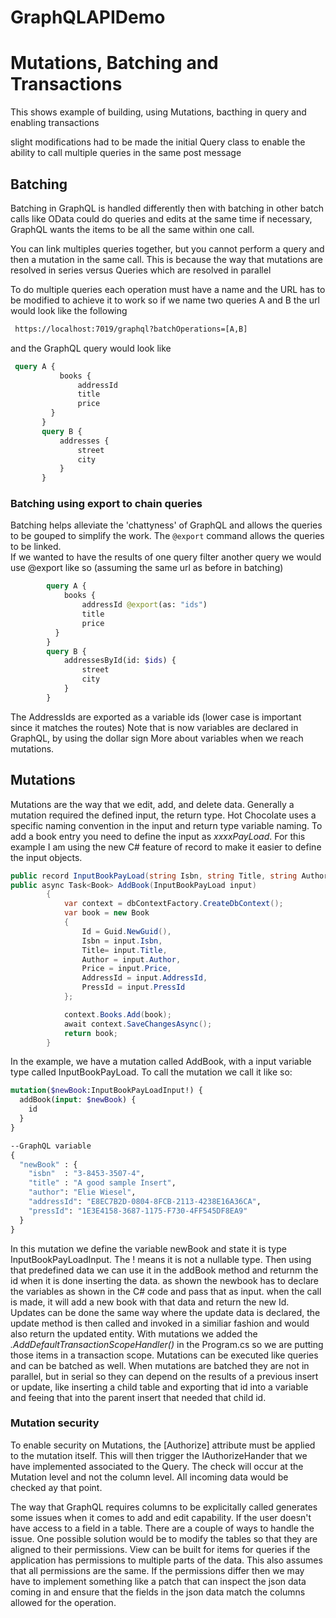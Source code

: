 # GraphQLAPIDemo
# Mutations, Batching and Transactions

This shows example of building, using Mutations, bacthing in query and enabling transactions

slight modifications had to be made the initial Query class to enable the ability to call multiple queries in the same post message

## Batching

Batching in GraphQL is handled differently then with batching in other batch calls like OData could do queries and edits at the same time if necessary,
GraphQL wants the items to be all the same within one call.  

You can link multiples queries together, but you cannot perform a query and then a mutation in the same call.  This is because the way that mutations are resolved in series versus Queries which are resolved in parallel

To do multiple queries each operation must have a name and the URL has to be modified to achieve it to work so if we name two queries A and B the url would look like the following

 ```html
  https://localhost:7019/graphql?batchOperations=[A,B]
 ```

and the GraphQL query would look like

 ```graphql
  query A {
            books {
                addressId 
                title
                price
          }
        }
        query B {
            addresses {
                street
                city
            }
        }
 ```

### Batching using export to chain queries

Batching helps alleviate the 'chattyness' of GraphQL and allows the queries to be gouped to simplify the work.  The ```@export``` command allows the queries to be linked.  
If we wanted to have the results of one query filter another query we would use @export like so (assuming the same url as before in batching)
```graphql
        query A {
            books {
                addressId @export(as: "ids")
                title
                price
          }
        }
        query B {
            addressesById(id: $ids) {
                street
                city
            }
        }
```
The AddressIds are exported as a variable ids (lower case is important since it matches the routes)  Note that is now variables are declared in GraphQL, by using the dollar sign More about variables when we reach mutations.

## Mutations
Mutations are the way that we edit, add, and delete data.  Generally a mutation required the defined input, the return type.  Hot Chocolate uses a specific naming convention in the input and return type variable naming.  To add a book entry you need to define the input as *xxxxPayLoad*.  For this example I am using the new C# feature of record to make it easier to define the input objects.  
``` C#
public record InputBookPayLoad(string Isbn, string Title, string Author, decimal Price, Guid AddressId, Guid PressId);
public async Task<Book> AddBook(InputBookPayLoad input)
        {
            var context = dbContextFactory.CreateDbContext();
            var book = new Book
            {
                Id = Guid.NewGuid(),
                Isbn = input.Isbn,
                Title= input.Title,
                Author = input.Author,
                Price = input.Price,
                AddressId = input.AddressId,
                PressId = input.PressId
            };

            context.Books.Add(book);
            await context.SaveChangesAsync();
            return book;
        }
```

In the example, we have a mutation called AddBook, with a input variable type called InputBookPayLoad.  To call the mutation we call it like so:

```graphql
mutation($newBook:InputBookPayLoadInput!) {
  addBook(input: $newBook) {
    id
  }
}

--GraphQL variable 
{
  "newBook" : {
    "isbn"  : "3-8453-3507-4",
    "title" : "A good sample Insert",
    "author": "Elie Wiesel",
    "addressId": "E8EC7B2D-0804-8FCB-2113-4238E16A36CA",
    "pressId": "1E3E4158-3687-1175-F730-4FF545DF8EA9"
  }
}
```

In this mutation we define the variable newBook and state it is type InputBookPayLoadInput.  The ! means it is not a nullable type.  Then using that predefined data we can use it in the addBook method and returnm the id when it is done inserting the data.
as shown the newbook has to declare the variables as shown in the C# code and pass that as input. when the call is made, it will add a new book with that data and return the new Id.  Updates can be done the same way where the update data is declared, the update method is then called and invoked in a similiar fashion and would also return the updated entity.  With mutations we added the
*.AddDefaultTransactionScopeHandler()* in the Program.cs so we are putting those items in a transaction scope.  Mutations can be executed like queries and can be batched as well.  When mutations are batched they are not in parallel, but in serial so they can depend on the results of a previous insert or update, like inserting a child table and exporting that id into a variable and feeing that into the parent insert that needed that child id.

### Mutation security

To enable security on Mutations, the [Authorize] attribute must be applied to the mutation itself.  This will then trigger the IAuthorizeHander that we have implemented associated to the Query.  The check will occur at the Mutation level and not the column level.  All incoming data would be checked ay that point.

The way that GraphQL requires columns to be explicitally called generates some issues when it comes to add and edit capability.  If the user doesn't have access to a field in a table.  There are a couple of ways to handle the issue.  One possible solution would be to modify the tables so that they are aligned to their permissions.   View can be built for items for queries if the application has permissions to multiple parts of the data.  This also assumes that all permissions are the same.  If the permissions differ then we may have to implement something like a patch that can inspect the json data coming in and ensure that the fields in the json data match the columns allowed for the operation.

